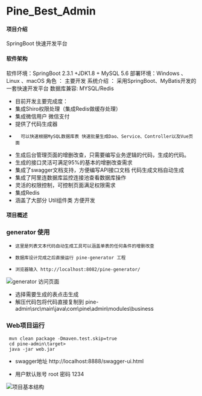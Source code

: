 # Pine_Best_Admin

#### 项目介绍
SpringBoot 快速开发平台

#### 软件架构
软件环境：SpringBoot 2.3.1 +JDK1.8 + MySQL 5.6 
部署环境：Windows 、Linux 、macOS
角色 ： 主要开发
系统介绍 ： 采用SpringBoot、MyBatis开发的一套快速开发平台
数据库兼容:  MYSQL/Redis

- 	目前开发主要完成度：
- 	集成Shiro权限处理（集成Redis做缓存处理）
- 	集成微信用户  微信支付
- 	提供了代码生成器 
-       可以快速根据MySQL数据库表 快速批量生成Dao、Service、Controller以及Vue页面
- 	生成后台管理页面的增删改查，只需要编写业务逻辑的代码，生成的代码。
- 	生成的接口灵活可满足95%的基本的增删改查需求 
- 	集成了swagger文档支持，方便编写API接口文档 代码生成文档自动生成
- 	集成了阿里连数据库监控连接池查看数据库操作
- 	灵活的权限控制，可控制页面满足权限需求  
- 	集成Redis
- 	涵盖了大部分 Util组件类 方便开发

#### 项目概述

###   generator 使用
-     这里是列表文本代码自动生成工具可以涵盖单表的任何条件的增删改查
-     数据库设计完成之后直接运行 pine-generator 工程
-     浏览器输入 http://localhost:8082/pine-generator/
![generator 访问页面](https://images.gitee.com/uploads/images/2019/0421/110348_334054ce_1583129.png "gemerator.png")
- 选择需要生成的表点击生成
- 解压代码包将代码直接复制到 pine-admin\src\main\java\com\pine\admin\modules\business

### Web项目运行

```
 mvn clean package -Dmaven.test.skip=true
 cd pine-admin\target>
 java -jar web.jar
```
- swagger地址 http://localhost:8888/swagger-ui.html

- 用户默认账号 root 密码 1234


![项目基本结构](https://images.gitee.com/uploads/images/2019/0421/110725_efcbc5b2_1583129.png "微信开发.png")
